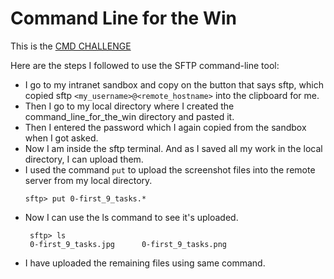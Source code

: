 # Command Line for the Win

This is the [CMD CHALLENGE](https://cmdchallenge.com/)

Here are the steps I followed to use the SFTP command-line tool:

- I go to my intranet sandbox and copy on the button that says sftp,
  which copied sftp `<my_username>@<remote_hostname>` into the clipboard for me.
- Then I go to my local directory where I created the command_line_for_the_win
  directory and pasted it.
- Then I entered the password which I again copied from the sandbox when I got asked.
- Now I am inside the sftp terminal. And as I saved all my work in the local
  directory, I can upload them.
- I used the command `put`
  to upload the screenshot files into the remote server from my local directory.
  ```
  sftp> put 0-first_9_tasks.*
  ```
- Now I can use the ls command to see it's uploaded.
  ```
   sftp> ls
   0-first_9_tasks.jpg		0-first_9_tasks.png
  ```
- I have uploaded the remaining files using same command.

